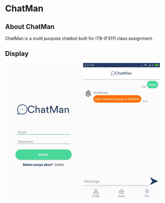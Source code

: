 # ChatMan

## About ChatMan

ChatMan is a multi purpose chatbot built for ITB-IF3111 class assignment.  

## Display
<img src="photoshop_assets/login_page.jpg" alt="login_page" width="250"/>  <img src="photoshop_assets/bot_chatroom.jpg" alt="bot_chatroom" width="250"/>    

